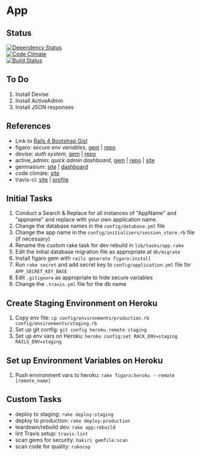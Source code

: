 # App

## Status

[![Dependency Status](https://gemnasium.com/wrburgess/rails-api-template.png)](https://gemnasium.com/wrburgess/rails-api-template)  
[![Code Climate](https://codeclimate.com/github/wrburgess/rails-api-template.png)](https://codeclimate.com/github/wrburgess/rails-api-template)  
[![Build Status](https://travis-ci.org/wrburgess/rails-api-template.png?branch=master)](https://travis-ci.org/wrburgess/rails-api-template)


## To Do

1. Install Devise  
1. Install ActiveAdmin  
1. Install JSON responses  

## References

* Link to [Rails 4 Bootstrap Gist](https://gist.github.com/wrburgess/7199751)
* figaro: *secure env variables*, [gem](http://rubygems.org/gems/figaro) | [repo](https://github.com/laserlemon/figaro)
* devise: *auth system*, [gem](http://rubygems.org/gems/devise) | [repo](https://github.com/plataformatec/devise)
* active_admin: *quick admin dashboard*, [gem](http://rubygems.org/gems/activeadmin) | [repo](https://github.com/gregbell/active_admin) | [site](http://activeadmin.info/)
* gemnasium: [site](https://gemnasium.com/wrburgess/rails-api-template) | [dashboard](https://gemnasium.com/dashboard)
* code climate: [site](https://codeclimate.com/github/wrburgess/rails-api-template)
* travis-ci: [site](travis-ci.com) | [profile](https://travis-ci.org/wrburgess/rails-api-template)

## Initial Tasks

1. Conduct a Search & Replace for all instances of "AppName" and "appname" and replace with your own application name.
1. Change the database names in the ```config/database.yml``` file
1. Change the app name in the ```config/initializers/session_store.rb``` file (if necessary)
1. Rename the custom rake task for dev rebuild in ```lib/tasks/app.rake```
1. Edit the initial database migration file as appropriate at ```db/migrate```
1. Install figaro gem with ```rails generate figaro:install```
1. Run ```rake secret``` and add secret key to ```config/application.yml``` file for ```APP_SECRET_KEY_BASE```
1. Edit ```.gitignore``` as appropriate to hide secure variables
1. Change the ```.travis.yml``` file for the db name

## Create Staging Environment on Heroku

1. Copy env file: ```cp config/environments/production.rb config/environments/staging.rb```
1. Set up git config: ```git config heroku.remote staging```
1. Set up env vars on Heroku: ```heroku config:set RACK_ENV=staging RAILS_ENV=staging```

## Set up Environment Variables on Heroku

1. Push environment vars to heroku: ```rake figaro:heroku --remote [remote_name]```

## Custom Tasks

* deploy to staging: ```rake deploy:staging```
* deploy to production: ```rake deploy:production```
* teardown/rebuild dev: ```rake app:rebuild```
* lint Travis setup: ```travis-lint```
* scan gems for security: ```hakiri gemfile:scan```
* scan code for quality: ```rubocop```